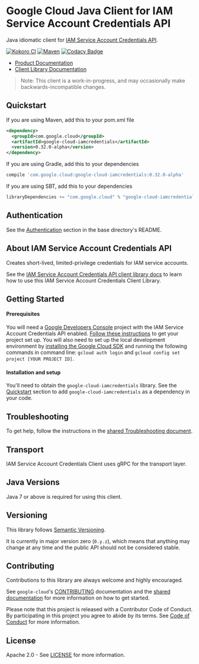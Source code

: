 Google Cloud Java Client for IAM Service Account Credentials API
===================================================

Java idiomatic client for [IAM Service Account Credentials API][product-overview].

[![Kokoro CI](http://storage.googleapis.com/cloud-devrel-public/java/badges/google-cloud-java/master.svg)](http://storage.googleapis.com/cloud-devrel-public/java/badges/google-cloud-java/master.html)
[![Maven](https://img.shields.io/maven-central/v/com.google.cloud/google-cloud-iamcredentials.svg)](https://img.shields.io/maven-central/v/com.google.cloud/google-cloud-iamcredentials.svg)
[![Codacy Badge](https://api.codacy.com/project/badge/grade/9da006ad7c3a4fe1abd142e77c003917)](https://www.codacy.com/app/mziccard/google-cloud-java)

- [Product Documentation][product-docs]
- [Client Library Documentation][lib-docs]

> Note: This client is a work-in-progress, and may occasionally
> make backwards-incompatible changes.

Quickstart
----------

[//]: # ({x-version-update-start:google-cloud-iamcredentials:released})
If you are using Maven, add this to your pom.xml file
```xml
<dependency>
  <groupId>com.google.cloud</groupId>
  <artifactId>google-cloud-iamcredentials</artifactId>
  <version>0.32.0-alpha</version>
</dependency>
```
If you are using Gradle, add this to your dependencies
```Groovy
compile 'com.google.cloud:google-cloud-iamcredentials:0.32.0-alpha'
```
If you are using SBT, add this to your dependencies
```Scala
libraryDependencies += "com.google.cloud" % "google-cloud-iamcredentials" % "0.32.0-alpha"
```
[//]: # ({x-version-update-end})

Authentication
--------------

See the [Authentication](https://github.com/googleapis/google-cloud-java#authentication) section in the base directory's README.

About IAM Service Account Credentials API
----------------------------

Creates short-lived, limited-privilege credentials for IAM service accounts.

See the [IAM Service Account Credentials API client library docs][lib-docs] to learn how to use this IAM Service Account Credentials Client Library.

Getting Started
---------------
#### Prerequisites
You will need a [Google Developers Console](https://console.developers.google.com/) project with the IAM Service Account Credentials API enabled. [Follow these instructions](https://cloud.google.com/resource-manager/docs/creating-managing-projects) to get your project set up. You will also need to set up the local development environment by [installing the Google Cloud SDK](https://cloud.google.com/sdk/) and running the following commands in command line: `gcloud auth login` and `gcloud config set project [YOUR PROJECT ID]`.

#### Installation and setup
You'll need to obtain the `google-cloud-iamcredentials` library.  See the [Quickstart](#quickstart) section to add `google-cloud-iamcredentials` as a dependency in your code.

Troubleshooting
---------------

To get help, follow the instructions in the [shared Troubleshooting document](https://github.com/googleapis/google-cloud-common/blob/master/troubleshooting/readme.md#troubleshooting).

Transport
---------
IAM Service Account Credentials Client uses gRPC for the transport layer.

Java Versions
-------------

Java 7 or above is required for using this client.

Versioning
----------

This library follows [Semantic Versioning](http://semver.org/).

It is currently in major version zero (``0.y.z``), which means that anything may change at any time and the public API should not be considered stable.

Contributing
------------

Contributions to this library are always welcome and highly encouraged.

See `google-cloud`'s [CONTRIBUTING] documentation and the [shared documentation](https://github.com/googleapis/google-cloud-common/blob/master/contributing/readme.md#how-to-contribute-to-gcloud) for more information on how to get started.

Please note that this project is released with a Contributor Code of Conduct. By participating in this project you agree to abide by its terms. See [Code of Conduct][code-of-conduct] for more information.

License
-------

Apache 2.0 - See [LICENSE] for more information.


[CONTRIBUTING]:https://github.com/googleapis/google-cloud-java/blob/master/CONTRIBUTING.md
[code-of-conduct]:https://github.com/googleapis/google-cloud-java/blob/master/CODE_OF_CONDUCT.md#contributor-code-of-conduct
[LICENSE]: https://github.com/googleapis/google-cloud-java/blob/master/LICENSE
[cloud-platform]: https://cloud.google.com/
[product-overview]: https://cloud.google.com/iam/credentials/reference/rest/
[product-docs]: https://cloud.google.com/iam/credentials/reference/rest/
[lib-docs]: https://googleapis.dev/java/google-cloud-clients/latest/index.html?com/google/cloud/iamcredentials/v1/package-summary.html
